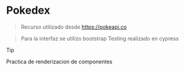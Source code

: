# Pokedex
 >Recurso utilizado desde https://pokeapi.co

>Para la interfaz se utilizo bootstrap
>Testing realizado en cypress


>[!TIP]
>Practica de renderizacion de componentes
